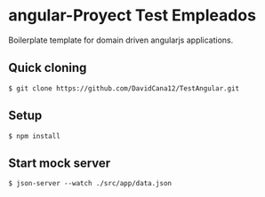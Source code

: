 angular-Proyect Test Empleados
========================

Boilerplate template for domain driven angularjs applications.

## Quick cloning

```
$ git clone https://github.com/DavidCana12/TestAngular.git
```

## Setup

```
$ npm install
```

## Start mock server

```
$ json-server --watch ./src/app/data.json
```
